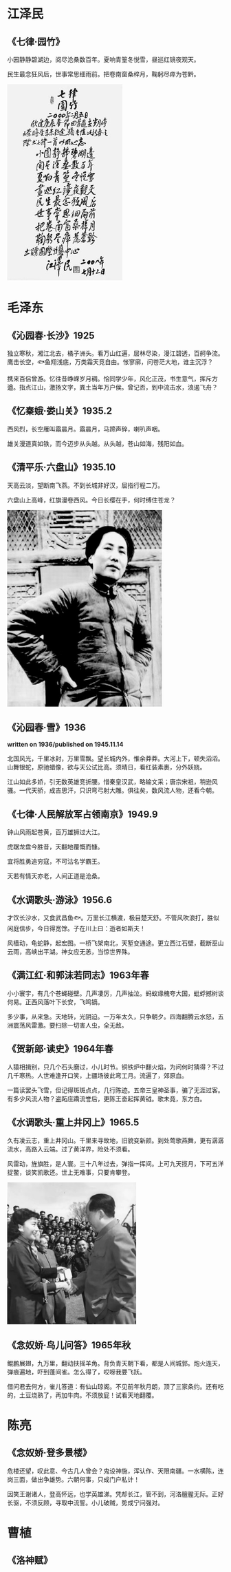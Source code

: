 # 江泽民
## 《七律·园竹》

小园静静碧湖边，阅尽沧桑数百年。夏响青篁冬悦雪，昼巡红镜夜观天。

民生最念狂风后，世事常思细雨前。把卷南窗桑梓月，鞠躬尽瘁为苍黔。

![七律·园竹](poem.assets/七律-圆竹.jpg)

# 毛泽东

## 《沁园春·长沙》1925

独立寒秋，湘江北去，橘子洲头。看万山红遍，层林尽染，漫江碧透，百舸争流。鹰击长空，🐟鱼翔浅底，万类霜天竞自由。怅寥廓，问苍茫大地，谁主沉浮？

携来百侣曾游。忆往昔峥嵘岁月稠。恰同学少年，风化正茂，书生意气，挥斥方遒。指点江山，激扬文字，粪土当年万户侯。曾记否，到中流击水，浪遏飞舟？

## 《忆秦娥·娄山关》1935.2

西风烈，长空雁叫霜晨月。霜晨月，马蹄声碎，喇叭声咽。

雄关漫道真如铁，而今迈步从头越。从头越，苍山如海，残阳如血。


## 《清平乐·六盘山》1935.10

天高云淡，望断南飞燕。不到长城非好汉，屈指行程二万。

六盘山上高峰，红旗漫卷西风。今日长缨在手，何时缚住苍龙？

![maozedong_0002](poem.assets/maozedong_0002.jpg)

## 《沁园春·雪》1936

**written on 1936/published on 1945.11.14**

北国风光，千里冰封，万里雪飘。望长城内外，惟余莽莽。大河上下，顿失滔滔。山舞银蛇，原驰蜡像，欲与天公试比高。须晴日，看红装素裹，分外妖娆。

江山如此多娇，引无数英雄竞折腰。惜秦皇汉武，略输文采；唐宗宋祖，稍逊风骚。一代天骄，成吉思汗，只识弯弓射大雕。俱往矣，数风流人物，还看今朝。

## 《七律·人民解放军占领南京》1949.9

钟山风雨起苍黄，百万雄狮过大江。

虎踞龙盘今胜昔，天翻地覆慨而慷。

宜将胜勇追穷寇，不可沽名学霸王。

天若有情天亦老，人间正道是沧桑。

## 《水调歌头·游泳》1956.6

才饮长沙水，又食武昌鱼🐟。万里长江横渡，极目楚天舒。不管风吹浪打，胜似闲庭信步，今日得宽馀。子在川上曰：逝者如斯夫！

风樯动，龟蛇静，起宏图。一桥飞架南北，天堑变通途。更立西江石壁，截断巫山云雨，高峡出平湖。神女应无恙，当惊世界殊。

## 《满江红·和郭沫若同志》1963年春

小小寰宇，有几个苍蝇碰壁。几声凄厉，几声抽泣。蚂蚁缘槐夸大国，蚍蜉撼树谈何易。正西风落叶下长安，飞鸣镝。

多少事，从来急。天地转，光阴迫。一万年太久，只争朝夕。四海翻腾云水怒，五洲震荡风雷激。要扫除一切害人虫，全无敌。

## 《贺新郎·读史》1964年春

人猿相揖别，只几个石头磨过，小儿时节。铜铁炉中翻火焰，为问何时猜得？不过几千寒热。人世难逢开口笑，上疆场彼此弯工月。流遍了，郊原血。

一篇读罢头飞雪，但记得斑斑点点，几行陈迹。五帝三皇神圣事，骗了无涯过客。有多少风流人物？盗跖庄蹻流誉后，更陈王奋起挥黄钺。歌未竟，东方白。

## 《水调歌头·重上井冈上》1965.5

久有凌云志，重上井冈山。千里来寻故地，旧貌变新颜。到处莺歌燕舞，更有潺潺流水，高路入云端。过了黄洋界，险处不须看。

风雷动，旌旗胜，是人寰。三十八年过去，弹指一挥间。上可九天揽月，下可五洋捉鳖，谈笑凯歌还。世上无难事，只要肯攀登。

<img src="poem.assets/maozedong_0001.jpeg" style="zoom:50%;" />

## 《念奴娇·鸟儿问答》1965年秋

鲲鹏展翅，九万里，翻动扶摇羊角。背负青天朝下看，都是人间城郭。炮火连天，弹痕遍地，吓到蓬间雀。怎么得了，哎呀我要飞跃。

借问君去何方，雀儿答道：有仙山琼阁。不见前年秋月朗，顶了三家条约。还有吃的，土豆烧熟了，再加牛肉。不须放屁！试看天地翻覆。

# 陈亮

## 《念奴娇·登多景楼》

危楼还望，叹此意、今古几人曾会？鬼设神施，浑认作、天限南疆。一水横陈，连岗三面，做出争雄势。六朝何事，只成门户私计！

因笑王谢诸人，登高怀远，也学英雄涕。凭却长江，管不到，河洛膻腥无际。正好长驱，不须反顾，寻取中流誓。小儿破贼，势成宁问强对。

# 曹植

## 《洛神赋》



